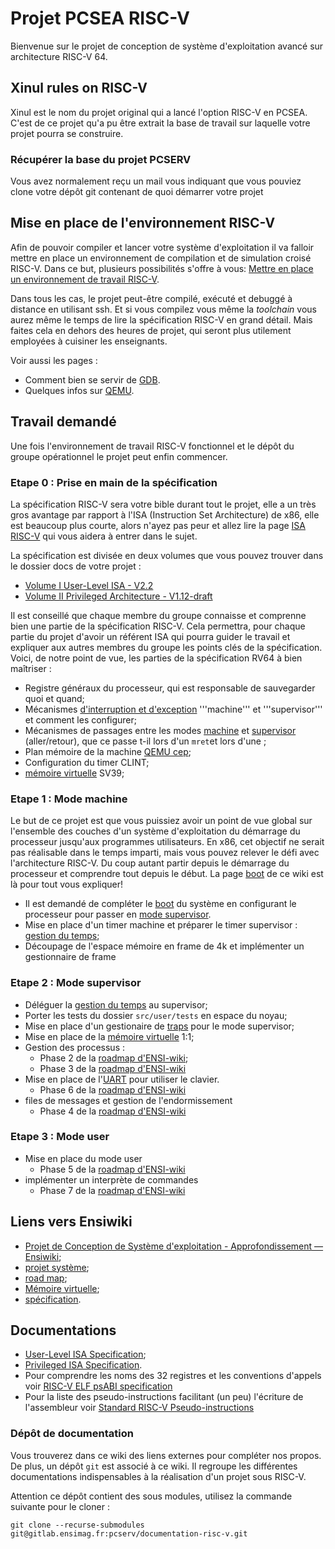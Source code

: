 # Projet PCSEA RISC-V

Bienvenue sur le projet de conception de système d'exploitation avancé sur architecture RISC-V 64.

## Xinul rules on RISC-V

Xinul  est le nom du projet original qui a lancé l'option RISC-V en PCSEA.
C'est de ce projet qu'a pu être extrait la base de travail sur laquelle votre projet pourra se construire.

### Récupérer la base du projet PCSERV

Vous avez normalement reçu un mail vous indiquant que vous pouviez clone votre dépôt git contenant de quoi démarrer votre projet
 
## Mise en place de l'environnement RISC-V

Afin de pouvoir compiler et lancer votre système d'exploitation il va falloir mettre en place un environnement de compilation et de simulation croisé RISC-V.
Dans ce but, plusieurs possibilités s'offre à vous: [Mettre en place un environnement de travail RISC-V](Environnement-logiciel).

Dans tous les cas, le projet peut-être compilé, exécuté et debuggé à distance en utilisant ssh.
Et si vous compilez vous même la *toolchain* vous aurez même le temps de lire la spécification RISC-V en grand détail. Mais faites cela en dehors des heures de projet, qui seront plus utilement employées à cuisiner les enseignants. 

Voir aussi les pages :

* Comment bien se servir de [GDB](GDB).
* Quelques infos sur [QEMU](QEMU).

## Travail demandé

Une fois l'environnement de travail RISC-V fonctionnel et le dépôt du groupe opérationnel le projet peut enfin commencer.

### Etape 0 : Prise en main de la spécification

La spécification RISC-V sera votre bible durant tout le projet, elle a un très gros avantage par rapport à l'ISA (Instruction Set Architecture) de x86, elle est beaucoup plus courte, alors n'ayez pas peur et allez lire la page [ISA RISC-V](ISA-RISC-V) qui vous aidera à entrer dans le sujet.

La spécification est divisée en deux volumes que vous pouvez trouver dans le dossier docs de votre projet :

- [Volume I User-Level ISA - V2.2](https://gitlab.ensimag.fr/pcserv/xinul/-/blob/master/docs/The%20RISC-V%20Instruction%20Set%20Manual%20-%20Volume%20I%20User-Level%20ISA%20-%20V2.2.pdf)
- [Volume II Privileged Architecture - V1.12-draft](https://gitlab.ensimag.fr/pcserv/xinul/-/blob/master/docs/The%20RISC-V%20Instruction%20Set%20Manual%20-%20Volume%20II%20Privileged%20Architecture%20-%20V1.12-draft.pdf)
 
Il est conseillé que chaque membre du groupe connaisse et comprenne bien une partie de la spécification RISC-V. Cela permettra, pour chaque partie du projet d'avoir un référent ISA qui pourra guider le travail et expliquer aux autres membres du groupe les points clés de la spécification.
Voici, de notre point de vue, les parties de la spécification RV64 à bien maîtriser :

* Registre généraux du processeur, qui est responsable de sauvegarder quoi et quand;
* Mécanismes [d'interruption et d'exception](Trap) '''machine''' et '''supervisor''' et comment les configurer;
* Mécanismes de passages entre les modes [machine](Modes) et [supervisor](Modes) (aller/retour), que ce passe t-il lors d'un `mret`et lors d'une [](trap);
* Plan mémoire de la machine [QEMU cep](Adressage-et-mémoire-virtuelle);
* Configuration du timer CLINT;
* [mémoire virtuelle](Adressage-et-mémoire-virtuelle) SV39;



### Etape 1 : Mode machine

Le but de ce projet est que vous puissiez avoir un point de vue global sur l'ensemble des couches d'un système d'exploitation du démarrage du processeur jusqu'aux programmes utilisateurs.
En x86, cet objectif ne serait pas réalisable dans le temps imparti, mais vous pouvez relever le défi avec l'architecture RISC-V.
Du coup autant partir depuis le démarrage du processeur et comprendre tout depuis le début.
La page [boot](boot) de ce wiki est là pour tout vous expliquer!

* Il est demandé de compléter le [boot](boot) du système en configurant le processeur pour passer en [mode supervisor](Modes).
* Mise en place d'un timer machine et préparer le timer supervisor : [gestion du temps](Trap);
* Découpage de l'espace mémoire en frame de 4k et implémenter un gestionnaire de frame


### Etape 2 : Mode supervisor

* Déléguer la [gestion du temps](Trap) au supervisor;
* Porter  les tests du dossier `src/user/tests` en espace du noyau;
* Mise en place d'un gestionaire de [traps](Trap) pour le mode supervisor;
* Mise en place de la [mémoire virtuelle](Adressage-et-mémoire-virtuelle) 1:1;
* Gestion des processus :
  * Phase 2 de la [roadmap d'ENSI-wiki](https://ensiwiki.ensimag.fr/index.php?title=Projet_syst%C3%A8me_:_roadmap);
  * Phase 3 de la [roadmap d'ENSI-wiki](https://ensiwiki.ensimag.fr/index.php?title=Projet_syst%C3%A8me_:_roadmap)
* Mise en place de l'[UART](UART-et-clavier) pour utiliser le clavier.
  * Phase 6 de la [roadmap d'ENSI-wiki](https://ensiwiki.ensimag.fr/index.php?title=Projet_syst%C3%A8me_:_roadmap)
* files de messages et gestion de l'endormissement 
  * Phase 4 de la [roadmap d'ENSI-wiki](https://ensiwiki.ensimag.fr/index.php?title=Projet_syst%C3%A8me_:_roadmap)

### Etape 3 : Mode user

* Mise en place du mode user
  * Phase 5 de la [roadmap d'ENSI-wiki](https://ensiwiki.ensimag.fr/index.php?title=Projet_syst%C3%A8me_:_roadmap)
* implémenter un interprète de commandes
  * Phase 7 de la [roadmap d'ENSI-wiki](https://ensiwiki.ensimag.fr/index.php?title=Projet_syst%C3%A8me_:_roadmap)

## Liens vers Ensiwiki

* [Projet de Conception de Système d'exploitation - Approfondissement — Ensiwiki](https://ensiwiki.ensimag.fr/index.php?title=Projet_de_Conception_de_Syst%C3%A8me_d%27exploitation_-_Approfondissement);
* [projet système](https://ensiwiki.ensimag.fr/index.php?title=Projet_syst%C3%A8me);
* [road map](https://ensiwiki.ensimag.fr/index.php?title=Projet_syst%C3%A8me_:_roadmap);
* [Mémoire virtuelle](https://ensiwiki.ensimag.fr/index.php?title=Projet_syst%C3%A8me_:_m%C3%A9moire_virtuelle);
* [spécification](https://ensiwiki.ensimag.fr/index.php?title=Projet_syst%C3%A8me_:_sp%C3%A9cification).

## Documentations

* [User-Level ISA Specification](https://gitlab.ensimag.fr/pcserv/documentation-risc-v/raw/master/riscv-spec-v2.2.pdf?inline=false);
* [Privileged ISA Specification](https://gitlab.ensimag.fr/pcserv/documentation-risc-v/raw/master/riscv-privileged.pdf?inline=false).
* Pour comprendre les noms des 32 registres et les conventions d'appels voir [RISC-V ELF psABI specification](https://github.com/riscv-non-isa/riscv-elf-psabi-doc/blob/master/riscv-cc.adoc)
* Pour la liste des pseudo-instructions facilitant (un peu) l'écriture de l'assembleur voir [Standard RISC-V Pseudo-instructions](https://github.com/riscv-non-isa/riscv-asm-manual/blob/master/riscv-asm.md#a-listing-of-standard-risc-v-pseudoinstructions)

### Dépôt de documentation
Vous trouverez dans ce wiki des liens externes pour compléter nos propos.
De plus, un dépôt `git` est associé à ce wiki.
Il regroupe les différentes documentations indispensables à la réalisation d'un projet sous RISC-V.

Attention ce dépôt contient des sous modules, utilisez la commande suivante pour le cloner :

`git clone --recurse-submodules git@gitlab.ensimag.fr:pcserv/documentation-risc-v.git`